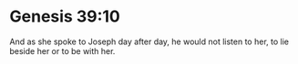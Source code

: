 # Genesis 39:10

And as she spoke to Joseph day after day, he would not listen to her, to lie beside her or to be with her.
